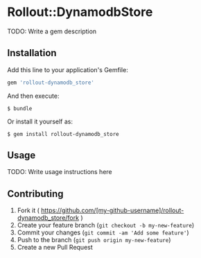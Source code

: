 # Rollout::DynamodbStore

TODO: Write a gem description

## Installation

Add this line to your application's Gemfile:

```ruby
gem 'rollout-dynamodb_store'
```

And then execute:

    $ bundle

Or install it yourself as:

    $ gem install rollout-dynamodb_store

## Usage

TODO: Write usage instructions here

## Contributing

1. Fork it ( https://github.com/[my-github-username]/rollout-dynamodb_store/fork )
2. Create your feature branch (`git checkout -b my-new-feature`)
3. Commit your changes (`git commit -am 'Add some feature'`)
4. Push to the branch (`git push origin my-new-feature`)
5. Create a new Pull Request

